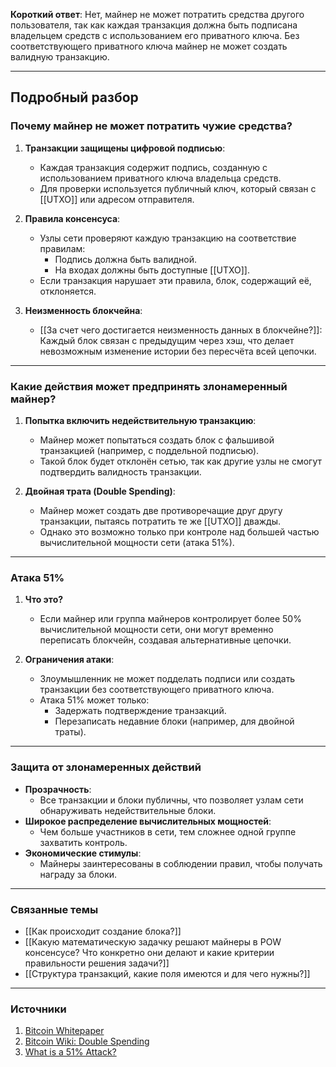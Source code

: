 
**Короткий ответ**: Нет, майнер не может потратить средства другого пользователя, так как каждая транзакция должна быть подписана владельцем средств с использованием его приватного ключа. Без соответствующего приватного ключа майнер не может создать валидную транзакцию.

---

## Подробный разбор

### Почему майнер не может потратить чужие средства?
1. **Транзакции защищены цифровой подписью**:
   - Каждая транзакция содержит подпись, созданную с использованием приватного ключа владельца средств. 
   - Для проверки используется публичный ключ, который связан с [[UTXO]] или адресом отправителя.

2. **Правила консенсуса**:
   - Узлы сети проверяют каждую транзакцию на соответствие правилам:
     - Подпись должна быть валидной.
     - На входах должны быть доступные [[UTXO]].
   - Если транзакция нарушает эти правила, блок, содержащий её, отклоняется.

3. **Неизменность блокчейна**:
   - [[За счет чего достигается неизменность данных в блокчейне?]]: Каждый блок связан с предыдущим через хэш, что делает невозможным изменение истории без пересчёта всей цепочки.

---

### Какие действия может предпринять злонамеренный майнер?
1. **Попытка включить недействительную транзакцию**:
   - Майнер может попытаться создать блок с фальшивой транзакцией (например, с поддельной подписью).
   - Такой блок будет отклонён сетью, так как другие узлы не смогут подтвердить валидность транзакции.

2. **Двойная трата (Double Spending)**:
   - Майнер может создать две противоречащие друг другу транзакции, пытаясь потратить те же [[UTXO]] дважды.
   - Однако это возможно только при контроле над большей частью вычислительной мощности сети (атака 51%).

---

### Атака 51%
1. **Что это?**
   - Если майнер или группа майнеров контролирует более 50% вычислительной мощности сети, они могут временно переписать блокчейн, создавая альтернативные цепочки.

2. **Ограничения атаки**:
   - Злоумышленник не может подделать подписи или создать транзакции без соответствующего приватного ключа.
   - Атака 51% может только:
     - Задержать подтверждение транзакций.
     - Перезаписать недавние блоки (например, для двойной траты).

---

### Защита от злонамеренных действий
- **Прозрачность**:
  - Все транзакции и блоки публичны, что позволяет узлам сети обнаруживать недействительные блоки.
- **Широкое распределение вычислительных мощностей**:
  - Чем больше участников в сети, тем сложнее одной группе захватить контроль.
- **Экономические стимулы**:
  - Майнеры заинтересованы в соблюдении правил, чтобы получать награду за блоки.

---

### Связанные темы
- [[Как происходит создание блока?]]
- [[Какую математическую задачку решают майнеры в POW консенсусе? Что конкретно они делают и какие критерии правильности решения задачи?]]
- [[Структура транзакций, какие поля имеются и для чего нужны?]]

---

### Источники
1. [Bitcoin Whitepaper](https://bitcoin.org/bitcoin.pdf)
2. [Bitcoin Wiki: Double Spending](https://en.bitcoin.it/wiki/Double-spending)
3. [What is a 51% Attack?](https://www.investopedia.com/terms/1/51-attack.asp)